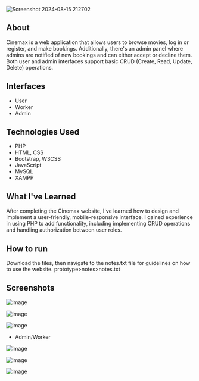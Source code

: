 ![Screenshot 2024-08-15 212702](https://github.com/user-attachments/assets/201de4ca-fbf1-4fe0-82f9-e7f841a76c53)
## About

Cinemax is a web application that allows users to browse movies, log in or register, and make bookings. Additionally, there's an admin panel where admins are notified of new bookings and can either accept or decline them. Both user and admin interfaces support basic CRUD (Create, Read, Update, Delete) operations.


## Interfaces

- User
- Worker
- Admin


## Technologies Used

- PHP
- HTML, CSS
- Bootstrap, W3CSS
- JavaScript
- MySQL
- XAMPP



## What I've Learned

After completing the Cinemax website, I've learned how to design and implement a user-friendly, mobile-responsive interface. I gained experience in using PHP to add functionality, including implementing CRUD operations and handling authorization between user roles.

## How to run

Download the files, then navigate to the notes.txt file for guidelines on how to use the website.
prototype>notes>notes.txt


## Screenshots

![image](https://github.com/user-attachments/assets/2aef5c23-f565-4c3d-a0ee-3757fbfe765e)

![image](https://github.com/user-attachments/assets/60f48ee6-5baf-414a-be83-a441ecd5629e)

![image](https://github.com/user-attachments/assets/acbb9393-1d06-4393-92d4-282ea7a36605)



- Admin/Worker

![image](https://github.com/user-attachments/assets/7db551f9-2a9b-4550-9778-2d6e03b90ef1)

![image](https://github.com/user-attachments/assets/ebedb8b4-9372-433e-abbf-6fbe8713e4ad)

![image](https://github.com/user-attachments/assets/0f493be8-7d08-4799-a066-ccabb0271f9e)



